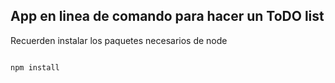 ## App en linea de comando para hacer un ToDO list

Recuerden instalar los paquetes necesarios de node

```

npm install

```